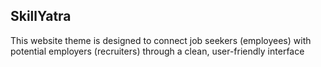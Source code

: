 ## SkillYatra
This website theme is designed to connect job seekers (employees) with potential employers (recruiters) through a clean, user-friendly interface
